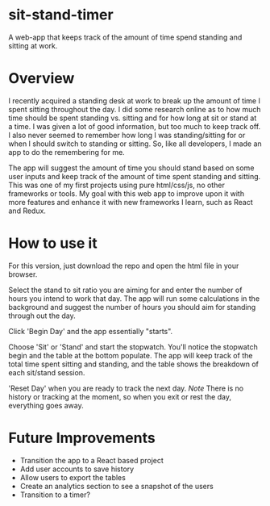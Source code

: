 # sit-stand-timer
A web-app that keeps track of the amount of time spend standing and sitting at work.

# Overview
I recently acquired a standing desk at work to break up the amount of time I spent sitting throughout the day. I did some research online as to how much time should be spent standing vs. sitting and for how long at sit or stand at a time. I was given a lot of good information, but too much to keep track off. I also never seemed to remember how long I was standing/sitting for or when I should switch to standing or sitting. So, like all developers, I made an app to do the remembering for me.

The app will suggest the amount of time you should stand based on some user inputs and keep track of the amount of time spent standing and sitting. This was one of my first projects using pure html/css/js, no other frameworks or tools. My goal with this web app to improve upon it with more features and enhance it with new frameworks I learn, such as React and Redux. 

# How to use it
For this version, just download the repo and open the html file in your browser.

Select the stand to sit ratio you are aiming for and enter the number of hours you intend to work that day. The app will run some calculations in the background and suggest the number of hours you should aim for standing through out the day.

Click 'Begin Day' and the app essentially "starts".

Choose 'Sit' or 'Stand' and start the stopwatch. You'll notice the stopwatch begin and the table at the bottom populate. The app will keep track of the total time spent sitting and standing, and the table shows the breakdown of each sit/stand session. 

'Reset Day' when you are ready to track the next day. *Note* There is no history or tracking at the moment, so when you exit or rest the day, everything goes away.

# Future Improvements
- Transition the app to a React based project
- Add user accounts to save history
- Allow users to export the tables
- Create an analytics section to see a snapshot of the users 
- Transition to a timer?
